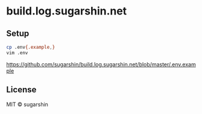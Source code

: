 # build.log.sugarshin.net

## Setup

```sh
cp .env{.example,}
vim .env
```

https://github.com/sugarshin/build.log.sugarshin.net/blob/master/.env.example

## License

MIT © sugarshin
